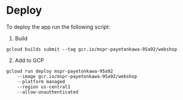 # Deploy

To deploy the app run the following script:

1. Build

```
gcloud builds submit --tag gcr.io/mspr-payetonkawa-95a92/webshop  
```

2. Add to GCP
```
gcloud run deploy mspr-payetonkawa-95a92 
    --image gcr.io/mspr-payetonkawa-95a92/webshop  
    --platform managed  
    --region us-central1  
    --allow-unauthenticated
```
